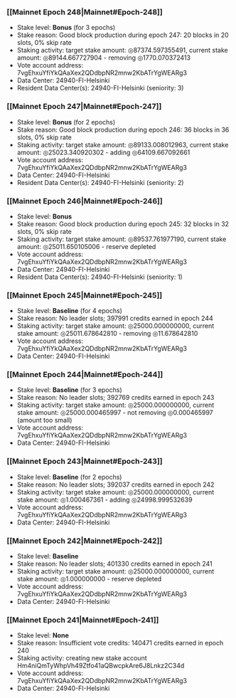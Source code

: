 ### [[Mainnet Epoch 248|Mainnet#Epoch-248]]
* Stake level: **Bonus** (for 3 epochs)
* Stake reason: Good block production during epoch 247: 20 blocks in 20 slots, 0% skip rate
* Staking activity: target stake amount: ◎87374.597355491, current stake amount: ◎89144.667727904 - removing ◎1770.070372413
* Vote account address: 7vgEhxuYfiYkQAaXex2QDdbpNR2mnw2KbATrYgWEARg3
* Data Center: 24940-FI-Helsinki
* Resident Data Center(s): 24940-FI-Helsinki (seniority: 3)
### [[Mainnet Epoch 247|Mainnet#Epoch-247]]
* Stake level: **Bonus** (for 2 epochs)
* Stake reason: Good block production during epoch 246: 36 blocks in 36 slots, 0% skip rate
* Staking activity: target stake amount: ◎89133.008012963, current stake amount: ◎25023.340920302 - adding ◎64109.667092661
* Vote account address: 7vgEhxuYfiYkQAaXex2QDdbpNR2mnw2KbATrYgWEARg3
* Data Center: 24940-FI-Helsinki
* Resident Data Center(s): 24940-FI-Helsinki (seniority: 2)
### [[Mainnet Epoch 246|Mainnet#Epoch-246]]
* Stake level: **Bonus**
* Stake reason: Good block production during epoch 245: 32 blocks in 32 slots, 0% skip rate
* Staking activity: target stake amount: ◎89537.761977190, current stake amount: ◎25011.650105006 - reserve depleted
* Vote account address: 7vgEhxuYfiYkQAaXex2QDdbpNR2mnw2KbATrYgWEARg3
* Data Center: 24940-FI-Helsinki
* Resident Data Center(s): 24940-FI-Helsinki (seniority: 1)
### [[Mainnet Epoch 245|Mainnet#Epoch-245]]
* Stake level: **Baseline** (for 4 epochs)
* Stake reason: No leader slots; 397991 credits earned in epoch 244
* Staking activity: target stake amount: ◎25000.000000000, current stake amount: ◎25011.678642810 - removing ◎11.678642810
* Vote account address: 7vgEhxuYfiYkQAaXex2QDdbpNR2mnw2KbATrYgWEARg3
* Data Center: 24940-FI-Helsinki
### [[Mainnet Epoch 244|Mainnet#Epoch-244]]
* Stake level: **Baseline** (for 3 epochs)
* Stake reason: No leader slots; 392769 credits earned in epoch 243
* Staking activity: target stake amount: ◎25000.000000000, current stake amount: ◎25000.000465997 - not removing ◎0.000465997 (amount too small)
* Vote account address: 7vgEhxuYfiYkQAaXex2QDdbpNR2mnw2KbATrYgWEARg3
* Data Center: 24940-FI-Helsinki
### [[Mainnet Epoch 243|Mainnet#Epoch-243]]
* Stake level: **Baseline** (for 2 epochs)
* Stake reason: No leader slots; 392037 credits earned in epoch 242
* Staking activity: target stake amount: ◎25000.000000000, current stake amount: ◎1.000467361 - adding ◎24998.999532639
* Vote account address: 7vgEhxuYfiYkQAaXex2QDdbpNR2mnw2KbATrYgWEARg3
* Data Center: 24940-FI-Helsinki
### [[Mainnet Epoch 242|Mainnet#Epoch-242]]
* Stake level: **Baseline**
* Stake reason: No leader slots; 401330 credits earned in epoch 241
* Staking activity: target stake amount: ◎25000.000000000, current stake amount: ◎1.000000000 - reserve depleted
* Vote account address: 7vgEhxuYfiYkQAaXex2QDdbpNR2mnw2KbATrYgWEARg3
* Data Center: 24940-FI-Helsinki
### [[Mainnet Epoch 241|Mainnet#Epoch-241]]
* Stake level: **None**
* Stake reason: Insufficient vote credits: 140471 credits earned in epoch 240
* Staking activity: creating new stake account Hm4niQmTyWhpVh49Ztfo41aQBwcpkAre6J8Lnkz2C34d
* Vote account address: 7vgEhxuYfiYkQAaXex2QDdbpNR2mnw2KbATrYgWEARg3
* Data Center: 24940-FI-Helsinki